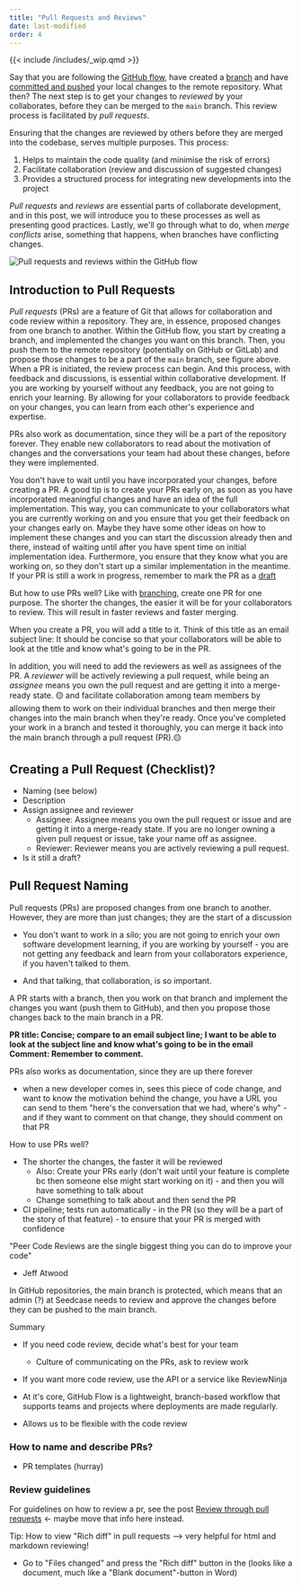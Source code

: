 ```yaml
---
title: "Pull Requests and Reviews"
date: last-modified
order: 4
---
```


{{< include /includes/_wip.qmd >}}

Say that you are following the [GitHub flow](index.md#branching-strategy-github-flow), have created a [branch](branching.md) and have [committed and pushed](commits.md) your local changes to the remote repository. What then? The next step is to get your changes to *reviewed* by your collaborates, before they can be merged to the `main` branch. This review process is facilitated by *pull requests*.

Ensuring that the changes are reviewed by others before they are merged into the codebase, serves multiple purposes. This process:
  
  1. Helps to maintain the code quality (and minimise the risk of errors)
  2. Facilitate collaboration (review and discussion of suggested changes)
  3. Provides a structured process for integrating new developments into the project

*Pull requests* and *reviews* are essential parts of collaborate development, and in this post, we will introduce you to these processes as well as presenting good practices. Lastly, we'll go through what to do, when *merge conflicts* arise, something that happens, when branches have conflicting changes.

![Pull requests and reviews within the GitHub flow](../images/github-flow-pr.png)

## Introduction to Pull Requests

*Pull requests* (PRs) are a feature of Git that allows for collaboration and code review within a repository. They are, in essence, proposed changes from one branch to another. Within the GitHub flow, you start by creating a branch, and implemented the changes you want on this branch. Then, you push them to the remote repository (potentially on GitHub or GitLab) and propose those changes to be a part of the `main` branch, see figure above. 
When a PR is initiated, the review process can begin. And this process, with feedback and discussions, is essential within collaborative development.
If you are working by yourself without any feedback, you are not going to enrich your learning. By allowing for your collaborators to provide feedback on your changes, you can learn from each other's experience and expertise.

PRs also work as documentation, since they will be a part of the repository forever. They enable new collaborators to read about the motivation of changes and the conversations your team had about these changes, before they were implemented.

You don't have to wait until you have incorporated your changes, before creating a PR. A good tip is to create your PRs early on, as soon as you have incorporated meaningful changes and have an idea of the full implementation. This way, you can communicate to your collaborators what you are currently working on and you ensure that you get their feedback on your changes early on. Maybe they have some other ideas on how to implement these changes and you can start the discussion already then and there, instead of waiting until after you have spent time on initial implementation idea. Furthermore, you ensure that they know what you are working on, so they don't start up a similar implementation in the meantime. If your PR is still a work in progress, remember to mark the PR as a [draft](https://docs.github.com/en/pull-requests/collaborating-with-pull-requests/proposing-changes-to-your-work-with-pull-requests/changing-the-stage-of-a-pull-request#converting-a-pull-request-to-a-draft)

But how to use PRs well? Like with [branching](branching.md#when-to-create-branches-and-how-much-they-should-cover), create one PR for one purpose. The shorter the changes, the easier it will be for your collaborators to review. This will result in faster reviews and faster merging.

When you create a PR, you will add a title to it. Think of this title as an email subject line: It should be concise so that your collaborators will be able to look at the title and know what's going to be in the PR.

In addition, you will need to add the reviewers as well as assignees of the PR. A *reviewer* will be actively reviewing a pull request, while being an *assignee* means you own the pull request and are getting it into a merge-ready state.
:yellow_circle: and facilitate collaboration among team members by allowing them to work on their individual branches and then merge their changes into the main branch when they're ready. Once you've completed your work in a branch and tested it thoroughly, you can merge it back into the main branch through a pull request (PR).:yellow_circle:

## Creating a Pull Request (Checklist)?

- Naming (see below)
- Description
- Assign assignee and reviewer
  - Assignee: Assignee means you own the pull request or issue and are getting it into a merge-ready state. If you are no longer owning a given pull request or issue, take your name off as assignee.
  - Reviewer: Reviewer means you are actively reviewing a pull request.
- Is it still a draft?

## Pull Request Naming

Pull requests (PRs) are proposed changes from one branch to another. However, they are more than just changes; they are the start of a discussion

- You don't want to work in a silo; you are not going to enrich your own software development learning, if you are working by yourself - you are not getting any feedback and learn from your collaborators experience, if you haven't talked to them.

- And that talking, that collaboration, is so important.

A PR starts with a branch, then you work on that branch and implement the changes you want (push them to GitHub), and then you propose those changes back to the main branch in a PR.

**PR title: Concise; compare to an email subject line; I want to be able to look at the subject line and know what's going to be in the email**
**Comment: Remember to comment.**

PRs also works as documentation, since they are up there forever

- when a new developer comes in, sees this piece of code change, and want to know the motivation behind the change, you have a URL you can send to them "here's the conversation that we had, where's why" - and if they want to comment on that change, they should comment on that PR

How to use PRs well?

- The shorter the changes, the faster it will be reviewed
  - Also: Create your PRs early (don't wait until your feature is complete bc then someone else might start working on it) - and then you will have something to talk about
  - Change something to talk about and then send the PR
- CI pipeline; tests run automatically - in the PR (so they will be a part of the story of that feature) - to ensure that your PR is merged with confidence

"Peer Code Reviews are the single biggest thing you can do to improve your code"

- Jeff Atwood

In GitHub repositories, the main branch is protected, which means that an admin (?) at Seedcase needs to review and approve the changes before they can be pushed to the main branch.

Summary

- If you need code review, decide what's best for your team
  - Culture of communicating on the PRs, ask to review work
- If you want more code review, use the API or a service like ReviewNinja

- At it's core, GitHub Flow is a lightweight, branch-based workflow that supports teams and projects where deployments are made regularly.
- Allows us to be flexible with the code review

### How to name and describe PRs?

- PR templates (hurray)

### Review guidelines

For guidelines on how to review a pr, see the post [Review through pull requests](https://seedcase-project.org/community/guide-entries/reviewing-prs/index.html) <- maybe move that info here instead.

Tip: How to view "Rich diff" in pull requests --> very helpful for html and markdown reviewing!

- Go to "Files changed" and press the "Rich diff" button in the (looks like a document, much like a "Blank document"-button in Word)
